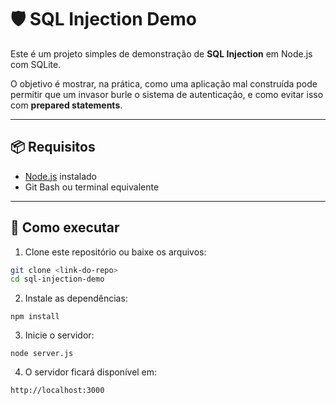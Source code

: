 # 🛡️ SQL Injection Demo

Este é um projeto simples de demonstração de **SQL Injection** em Node.js com SQLite.

O objetivo é mostrar, na prática, como uma aplicação mal construída pode permitir que um invasor burle o sistema de autenticação, e como evitar isso com **prepared statements**.

---

## 📦 Requisitos

- [Node.js](https://nodejs.org/) instalado
- Git Bash ou terminal equivalente

---

## 🚀 Como executar

1. Clone este repositório ou baixe os arquivos:

```bash
git clone <link-do-repo>
cd sql-injection-demo
```

2. Instale as dependências:
```
npm install
```
3. Inicie o servidor:
```
node server.js
```
4. O servidor ficará disponível em:
```
http://localhost:3000
```
